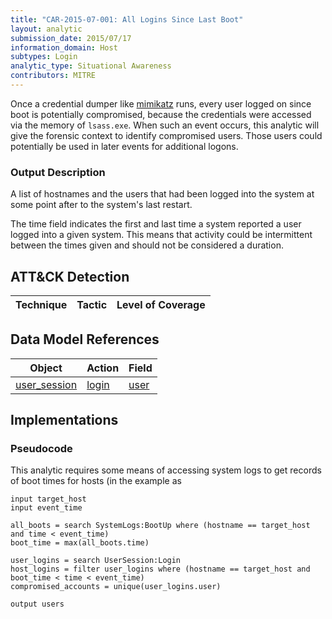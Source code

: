 ```yaml
---
title: "CAR-2015-07-001: All Logins Since Last Boot"
layout: analytic
submission_date: 2015/07/17
information_domain: Host
subtypes: Login
analytic_type: Situational Awareness
contributors: MITRE
---
```


Once a credential dumper like [mimikatz](https://attack.mitre.org/software/S0002) runs, every user logged on since boot is potentially compromised, because the credentials were accessed via the memory of `lsass.exe`. When such an event occurs, this analytic will give the forensic context to identify compromised users. Those users could potentially be used in later events for additional logons.

### Output Description

A list of hostnames and the users that had been logged into the system at some point after to the system's last restart.

The time field indicates the first and last time a system reported a user logged into a given system. This means that activity could be intermittent between the times given and should not be considered a duration.

## ATT&CK Detection

|Technique |Tactic |Level of Coverage |
|---|---|---|

## Data Model References

|Object|Action|Field|
|---|---|---|
|[user_session](../data_model/user_session) | [login](../data_model/user_session#login) | [user](../data_model/user_session#user) |


## Implementations

### Pseudocode

This analytic requires some means of accessing system logs to get records of boot times for hosts (in the example as 

```
input target_host
input event_time

all_boots = search SystemLogs:BootUp where (hostname == target_host and time < event_time)
boot_time = max(all_boots.time)

user_logins = search UserSession:Login
host_logins = filter user_logins where (hostname == target_host and boot_time < time < event_time)
compromised_accounts = unique(user_logins.user)

output users
```

